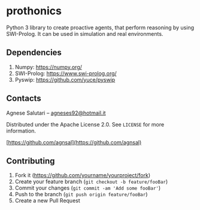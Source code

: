 # prothonics
Python 3 library to create proactive agents, that perform reasoning by using SWI-Prolog. It can be used in simulation and real environments.


## Dependencies

1. Numpy: https://numpy.org/
2. SWI-Prolog: https://www.swi-prolog.org/
3. Pyswip: https://github.com/yuce/pyswip


## Contacts

Agnese Salutari – agneses92@hotmail.it

Distributed under the Apache License 2.0. See ``LICENSE`` for more information.

[https://github.com/agnsal](https://github.com/agnsal)


## Contributing

1. Fork it (<https://github.com/yourname/yourproject/fork>)
2. Create your feature branch (`git checkout -b feature/fooBar`)
3. Commit your changes (`git commit -am 'Add some fooBar'`)
4. Push to the branch (`git push origin feature/fooBar`)
5. Create a new Pull Request
